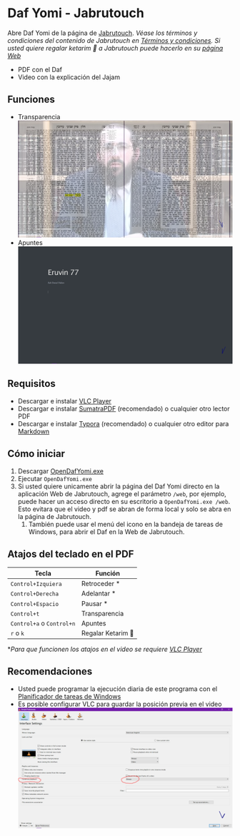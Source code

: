 # Daf Yomi - Jabrutouch

Abre Daf Yomi de la página de [Jabrutouch](https://www.jabrutouch.com/estudia). _Véase los términos y condiciones del contenido de Jabrutouch en [Términos y condiciones](https://www.jabrutouch.com/terminos-y-condiciones). Si usted quiere regalar ketarim 👑 a Jabrutouch puede hacerlo en su [página Web](https://www.jabrutouch.com/regala)_
- PDF con el Daf
- Video con la explicación del Jajam

## Funciones

- Transparencia
    ![transparencia](./images/transparency.png)
- Apuntes
    ![apuntes](./images/notes.png)

## Requisitos

- Descargar e instalar [VLC Player](https://www.videolan.org/vlc/download-windows.html)
- Descargar e instalar [SumatraPDF](https://www.sumatrapdfreader.org/download-free-pdf-viewer.html) (recomendado) o cualquier otro lector PDF
- Descargar e instalar [Typora](https://typora.io/#windows) (recomendado) o cualquier otro editor para [Markdown](https://en.wikipedia.org/wiki/Markdown)

## Cómo iniciar

1. Descargar [OpenDafYomi.exe](https://raw.githubusercontent.com/langheran/OpenDafYomi/master/OpenDafYomi.exe)
2. Ejecutar `OpenDafYomi.exe`
3. Si usted quiere unicamente abrir la página del Daf Yomi directo en la aplicación Web de Jabrutouch, agrege el parámetro `/web`, por ejemplo, puede hacer un acceso directo en su escritorio a `OpenDafYomi.exe /web`. Esto evitara que el video y pdf se abran de forma local y solo se abra en la página de Jabrutouch.
   1. También puede usar el menú del icono en la bandeja de tareas de Windows, para abrir el Daf en la Web de Jabrutouch.

## Atajos del teclado en el PDF

| Tecla                     | Función         |
| ------------------------- | --------------- |
| `Control+Izquiera`        | Retroceder *    |
| `Control+Derecha`         | Adelantar *     |
| `Control+Espacio`         | Pausar *        |
| `Control+t`               | Transparencia   |
| `Control+a` o `Control+n` | Apuntes         |
| `r` o `k`                 | Regalar Ketarim 👑 |

*_Para que funcionen los atajos en el video se requiere [VLC Player](https://www.videolan.org/vlc/download-windows.html)_

## Recomendaciones

- Usted puede programar la ejecución diaria de este programa con el [Planificador de tareas de Windows](https://es.wikipedia.org/wiki/Planificador_de_tareas_(Windows))
- Es posible configurar VLC para guardar la posición previa en el video
    ![savevlc](./images/savevlc.png)